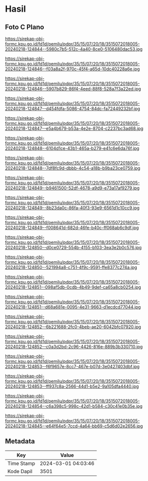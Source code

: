 # Hasil

## Foto C Plano

https://sirekap-obj-formc.kpu.go.id/fd1d/pemilu/pdpr/35/15/07/20/18/3515072018005-20240218-124844--5980c7b5-512c-4a40-8ce0-5106480dac53.jpg

https://sirekap-obj-formc.kpu.go.id/fd1d/pemilu/pdpr/35/15/07/20/18/3515072018005-20240218-124846--f03a8a2f-970c-45f4-a65d-10dc40228a6e.jpg

https://sirekap-obj-formc.kpu.go.id/fd1d/pemilu/pdpr/35/15/07/20/18/3515072018005-20240218-124846--5907b829-86f4-4eed-88f8-528a7f3a22ed.jpg

https://sirekap-obj-formc.kpu.go.id/fd1d/pemilu/pdpr/35/15/07/20/18/3515072018005-20240218-124847--d454fdfa-5086-4754-84dc-fa72449232bf.jpg

https://sirekap-obj-formc.kpu.go.id/fd1d/pemilu/pdpr/35/15/07/20/18/3515072018005-20240218-124847--e5a4b679-b53a-4e2e-8704-c2237bc3ad68.jpg

https://sirekap-obj-formc.kpu.go.id/fd1d/pemilu/pdpr/35/15/07/20/18/3515072018005-20240218-124848--6104d1ce-43b1-465a-b279-e41c6e6da76f.jpg

https://sirekap-obj-formc.kpu.go.id/fd1d/pemilu/pdpr/35/15/07/20/18/3515072018005-20240218-124848--7df8fc9d-dbbb-4c54-a18b-b9ba23ce0759.jpg

https://sirekap-obj-formc.kpu.go.id/fd1d/pemilu/pdpr/35/15/07/20/18/3515072018005-20240218-124849--b9461500-52df-4678-a9d9-e73a17af9279.jpg

https://sirekap-obj-formc.kpu.go.id/fd1d/pemilu/pdpr/35/15/07/20/18/3515072018005-20240218-124849--8b23da0c-86fa-40f3-93e9-6561d1c10cc9.jpg

https://sirekap-obj-formc.kpu.go.id/fd1d/pemilu/pdpr/35/15/07/20/18/3515072018005-20240218-124849--f008641d-682d-46fe-b40c-ff068ab6c9df.jpg

https://sirekap-obj-formc.kpu.go.id/fd1d/pemilu/pdpr/35/15/07/20/18/3515072018005-20240218-124850--d0ce0729-554b-4155-b103-3ea3e2b0c576.jpg

https://sirekap-obj-formc.kpu.go.id/fd1d/pemilu/pdpr/35/15/07/20/18/3515072018005-20240218-124850--521994a8-c751-4f9c-9591-ffe8377c274a.jpg

https://sirekap-obj-formc.kpu.go.id/fd1d/pemilu/pdpr/35/15/07/20/18/3515072018005-20240218-124851--098af5db-0cdb-4b49-9def-ca65a8cb0254.jpg

https://sirekap-obj-formc.kpu.go.id/fd1d/pemilu/pdpr/35/15/07/20/18/3515072018005-20240218-124851--d68a681e-0095-4e31-9663-d1ecdcd77044.jpg

https://sirekap-obj-formc.kpu.go.id/fd1d/pemilu/pdpr/35/15/07/20/18/3515072018005-20240218-124852--6b221688-2fc0-4beb-ae20-6042bfc07920.jpg

https://sirekap-obj-formc.kpu.go.id/fd1d/pemilu/pdpr/35/15/07/20/18/3515072018005-20240218-124852--c0a3d2bd-2c96-4426-816e-889b3b330710.jpg

https://sirekap-obj-formc.kpu.go.id/fd1d/pemilu/pdpr/35/15/07/20/18/3515072018005-20240218-124853--f6f9657e-8cc7-467e-b07d-3e0427403dbf.jpg

https://sirekap-obj-formc.kpu.go.id/fd1d/pemilu/pdpr/35/15/07/20/18/3515072018005-20240218-124853--ff937c8a-2566-44d1-b5e2-9a105dfa4440.jpg

https://sirekap-obj-formc.kpu.go.id/fd1d/pemilu/pdpr/35/15/07/20/18/3515072018005-20240218-124854--c6a398c5-998c-42d1-b584-c30c41e0b35e.jpg

https://sirekap-obj-formc.kpu.go.id/fd1d/pemilu/pdpr/35/15/07/20/18/3515072018005-20240218-124845--e64f64e5-7ccd-4a64-bb69-c5d6d02e2656.jpg


## Metadata

| Key        | Value               |
| ---------- | ------------------- |
| Time Stamp | 2024-03-01 04:03:46 |
| Kode Dapil | 3501                |



